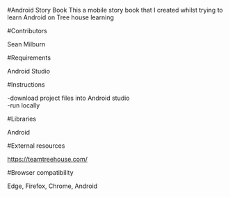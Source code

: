 
#Android Story Book
This a mobile story book that I created whilst trying to learn Android on Tree house learning

#Contributors

Sean Milburn

#Requirements

Android Studio

#Instructions

-download project files into Android studio<br>
-run locally

#Libraries 

Android

#External resources

https://teamtreehouse.com/

#Browser compatibility

Edge, Firefox, Chrome, Android

